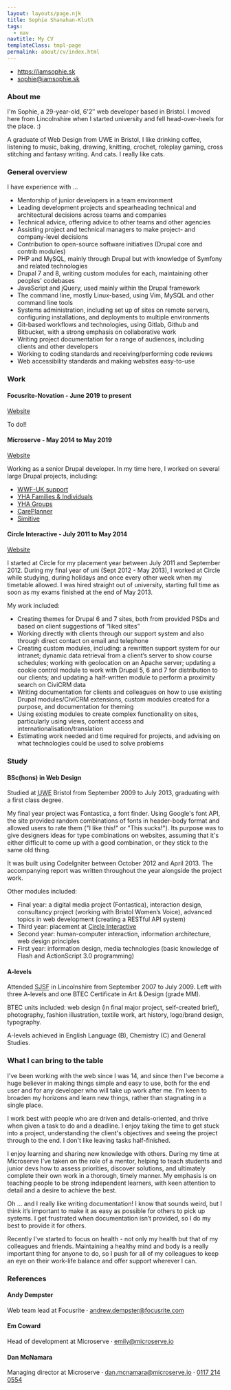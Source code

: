 ```yaml
---
layout: layouts/page.njk
title: Sophie Shanahan-Kluth
tags:
  - nav
navtitle: My CV
templateClass: tmpl-page
permalink: about/cv/index.html
---
```


*   <https://iamsophie.sk>
*   [sophie@iamsophie.sk](mailto:sophie@iamsophie.sk)

### About me

I'm Sophie, a 29-year-old, 6'2″ web developer based in Bristol. I moved here from Lincolnshire when I started university and fell head-over-heels for the place. :)

A graduate of Web Design from UWE in Bristol, I like drinking coffee, listening to music, baking, drawing, knitting, crochet, roleplay gaming, cross stitching and fantasy writing. And cats. I really like cats.

### General overview

I have experience with ...

*   Mentorship of junior developers in a team environment
*   Leading development projects and spearheading technical and architectural decisions across teams and companies
*   Technical advice, offering advice to other teams and other agencies
*   Assisting project and technical managers to make project- and company-level decisions
*   Contribution to open-source software initiatives (Drupal core and contrib modules)
*   PHP and MySQL, mainly through Drupal but with knowledge of Symfony and related technologies
*   Drupal 7 and 8, writing custom modules for each, maintaining other peoples' codebases
*   JavaScript and jQuery, used mainly within the Drupal framework
*   The command line, mostly Linux-based, using Vim, MySQL and other command line tools
*   Systems administration, including set up of sites on remote servers, configuring installations, and deployments to multiple environments
*   Git-based workflows and technologies, using Gitlab, Github and Bitbucket, with a strong emphasis on collaborative work
*   Writing project documentation for a range of audiences, including clients and other developers
*   Working to coding standards and receiving/performing code reviews
*   Web accessibility standards and making websites easy-to-use

### Work

#### Focusrite-Novation - June 2019 to present

[Website](https://focusrite.com)

To do!!

#### Microserve - May 2014 to May 2019

[Website](https://microserve.io/)

Working as a senior Drupal developer. In my time here, I worked on several large Drupal projects, including:
*   [WWF-UK support](https://support.wwf.org.uk/)
*   [YHA Families & Individuals](https://www.yha.org.uk/)
*   [YHA Groups](https://groups.yha.org.uk/)
*   [CarePlanner](http://care-planner.co.uk)
*   [Simitive](http://simitive.com)

#### Circle Interactive - July 2011 to May 2014

[Website](https://circle-interactive.co.uk/)

I started at Circle for my placement year between July 2011 and September 2012. During my final year of uni (Sept 2012 - May 2013), I worked at Circle while studying, during holidays and once every other week when my timetable allowed. I was hired straight out of university, starting full time as soon as my exams finished at the end of May 2013.

My work included:

*   Creating themes for Drupal 6 and 7 sites, both from provided PSDs and based on client suggestions of “liked sites”
*   Working directly with clients through our support system and also through direct contact on email and telephone
*   Creating custom modules, including: a rewritten support system for our intranet; dynamic data retrieval from a client’s server to show course schedules; working with geolocation on an Apache server; updating a cookie control module to work with Drupal 5, 6 and 7 for distribution to our clients; and updating a half-written module to perform a proximity search on CiviCRM data
*   Writing documentation for clients and colleagues on how to use existing Drupal modules/CiviCRM extensions, custom modules created for a purpose, and documentation for theming
*   Using existing modules to create complex functionality on sites, particularly using views, content access and internationalisation/translation
*   Estimating work needed and time required for projects, and advising on what technologies could be used to solve problems

### Study

#### BSc(hons) in Web Design

Studied at <abbr title="University of the West of England">UWE</abbr> Bristol from September 2009 to July 2013, graduating with a first class degree.

My final year project was Fontastica, a font finder. Using Google's font API, the site provided random combinations of fonts in header-body format and allowed users to rate them ("I like this!" or "This sucks!"). Its purpose was to give designers ideas for type combinations on websites, assuming that it's either difficult to come up with a good combination, or they stick to the same old thing.

It was built using CodeIgniter between October 2012 and April 2013. The accompanying report was written throughout the year alongside the project work.

Other modules included:

*   Final year: a digital media project (Fontastica), interaction design, consultancy project (working with Bristol Women’s Voice), advanced topics in web development (creating a RESTful API system)
*   Third year: placement at [Circle Interactive](http://circle-interactive.co.uk/)
*   Second year: human-computer interaction, information architecture, web design principles
*   First year: information design, media technologies (basic knowledge of Flash and ActionScript 3.0 programming)

#### A-levels

Attended <abbr title="Sleaford Joint Sixth Form">SJSF</abbr> in Lincolnshire from September 2007 to July 2009. Left with three A-levels and one BTEC Certificate in Art & Design (grade MM).

BTEC units included: web design (in final major project, self-created brief), photography, fashion illustration, textile work, art history, logo/brand design, typography.

A-levels achieved in English Language (B), Chemistry (C) and General Studies.

### What I can bring to the table

I've been working with the web since I was 14, and since then I've become a huge believer in making things simple and easy to use, both for the end user and for any developer who will take up work after me. I'm keen to broaden my horizons and learn new things, rather than stagnating in a single place.

I work best with people who are driven and details-oriented, and thrive when given a task to do and a deadline. I enjoy taking the time to get stuck into a project, understanding the client's objectives and seeing the project through to the end. I don't like leaving tasks half-finished.

I enjoy learning and sharing new knowledge with others. During my time at Microserve I've taken on the role of a mentor, helping to teach students and junior devs how to assess priorities, discover solutions, and ultimately complete their own work in a thorough, timely manner. My emphasis is on teaching people to be strong independent learners, with keen attention to detail and a desire to achieve the best.

Oh ... and I really like writing documentation! I know that sounds weird, but I think it’s important to make it as easy as possible for others to pick up systems. I get frustrated when documentation isn’t provided, so I do my best to provide it for others.

Recently I've started to focus on health - not only my health but that of my colleagues and friends. Maintaining a healthy mind and body is a really important thing for anyone to do, so I push for all of my colleagues to keep an eye on their work-life balance and offer support wherever I can.

### References

#### Andy Dempster

Web team lead at Focusrite ·  [andrew.dempster@focusrite.com](mailto:andrew.dempster@focusrite.com)

#### Em Coward

Head of development at Microserve · [emily@microserve.io](mailto:emily@microserve.io)

#### Dan McNamara

Managing director at Microserve ·  [dan.mcnamara@microserve.io](mailto:dan.mcnamara@microserve.io) · [0117 214 0554](tel:+441172140554)
